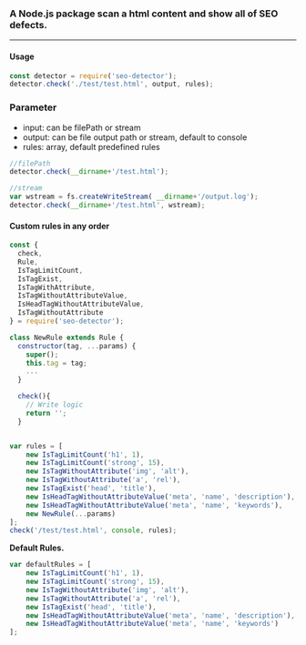 ### A Node.js package scan a html content and show all of SEO defects.
---

#### Usage

```js
const detector = require('seo-detector');
detector.check('./test/test.html', output, rules);
```

### Parameter

- input: can be filePath or stream
- output: can be file output path or stream, default to console
- rules: array, default predefined rules

```js
//filePath
detector.check(__dirname+'/test.html');

//stream
var wstream = fs.createWriteStream( __dirname+'/output.log');
detector.check(__dirname+'/test.html', wstream);

```

#### Custom rules in any order

```js
const {
  check,
  Rule,
  IsTagLimitCount,
  IsTagExist,
  IsTagWithAttribute,
  IsTagWithoutAttributeValue,
  IsHeadTagWithoutAttributeValue,
  IsTagWithoutAttribute
} = require('seo-detector');

class NewRule extends Rule {
  constructor(tag, ...params) {
    super();
    this.tag = tag;
    ...
  }

  check(){
    // Write logic
    return '';
  }


var rules = [
    new IsTagLimitCount('h1', 1),
    new IsTagLimitCount('strong', 15),
    new IsTagWithoutAttribute('img', 'alt'),
    new IsTagWithoutAttribute('a', 'rel'),
    new IsTagExist('head', 'title'),
    new IsHeadTagWithoutAttributeValue('meta', 'name', 'description'),
    new IsHeadTagWithoutAttributeValue('meta', 'name', 'keywords'),
    new NewRule(...params)
];
check('/test/test.html', console, rules);
```
**Default Rules.**

```js
var defaultRules = [
    new IsTagLimitCount('h1', 1),
    new IsTagLimitCount('strong', 15),
    new IsTagWithoutAttribute('img', 'alt'),
    new IsTagWithoutAttribute('a', 'rel'),
    new IsTagExist('head', 'title'),
    new IsHeadTagWithoutAttributeValue('meta', 'name', 'description'),
    new IsHeadTagWithoutAttributeValue('meta', 'name', 'keywords')
];

```
